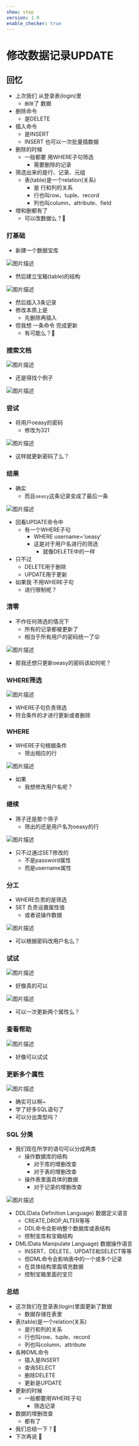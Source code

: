 ```yaml
---
show: step
version: 1.0
enable_checker: true
---
```


# 修改数据记录UPDATE

## 回忆

- 上次我们 从登录表(login)里
	- `删除`了 数据
- 删除命令 
	- 是DELETE
- 插入命令 
	- 是INSERT
	- INSERT 也可以一次批量插数据
- 删除的时候
	- 一般都要 用WHERE子句筛选
		- 需要删除的记录
- 筛选出来的是行、记录、元组
	- 表(table)是一个relation(关系)
	  - 是 行和列的关系
	  - 行也叫row、tuple、record
	  - 列也叫column、attribute、field
- 增和删都有了
	- 可以改数据么？🤔

### 打基础

- 新建一个数据宝库

![图片描述](https://doc.shiyanlou.com/courses/uid1190679-20220421-1650504473053)

- 然后建立宝箱(table)的结构

![图片描述](https://doc.shiyanlou.com/courses/uid1190679-20220421-1650504485232)

- 然后插入3条记录
- 修改本质上是
	- 先删除再插入
- 但我想 一条命令 完成更新
  - 有可能么？🤔

### 搜索文档

![图片描述](https://doc.shiyanlou.com/courses/uid1190679-20220417-1650198647130)

- 还是得找个例子

![图片描述](https://doc.shiyanlou.com/courses/uid1190679-20220417-1650198653546)

### 尝试

- 将用户oeasy的密码
	- 修改为321

![图片描述](https://doc.shiyanlou.com/courses/uid1190679-20220421-1650504801666)

- 这样就更新密码了么？

### 结果

- 确实
	- 而且`oeasy`这条记录变成了最后一条

![图片描述](https://doc.shiyanlou.com/courses/uid1190679-20220421-1650504770507)

- 回看UPDATE命令中
  - 有一个WHERE子句
    - WHERE username='oeasy'
    - 这是对于用户名进行的筛选
		- 就像DELETE中的一样
- 只不过
    - DELETE用于删除
    - UPDATE用于更新
- 如果我 不用WHERE子句
	- 进行限制呢？

### 清零

- 不作任何筛选的情况下
	- 所有的记录都被更新了
	- 相当于所有用户的密码统一了😲

![图片描述](https://doc.shiyanlou.com/courses/uid1190679-20220421-1650504922273)

- 那我还想只更新oeasy的密码该如何呢？

### WHERE筛选

![图片描述](https://doc.shiyanlou.com/courses/uid1190679-20220417-1650199290474)

- WHERE子句负责筛选
- 符合条件的才进行更新或者删除

### WHERE

- WHERE子句根据条件
	- 筛出相应的行

![图片描述](https://doc.shiyanlou.com/courses/uid1190679-20220417-1650199344822)

- 如果
	- 我想修改用户名呢？

### 继续

- 筛子还是那个筛子
	- 筛出的还是用户名为oeasy的行

![图片描述](https://doc.shiyanlou.com/courses/uid1190679-20220421-1650505136618)

- 只不过通过SET修改的
  - 不是password属性
  - 而是username属性

### 分工
- WHERE负责的是筛选
- SET 负责设置属性值
  - 或者说操作数据

![图片描述](https://doc.shiyanlou.com/courses/uid1190679-20230317-1679017265556)

- 可以根据密码改用户名么？

### 试试

![图片描述](https://doc.shiyanlou.com/courses/uid1190679-20220714-1657807002079)

- 好像真的可以

![图片描述](https://doc.shiyanlou.com/courses/uid1190679-20220714-1657807020123)

- 可以一次更新两个属性么？

### 查看帮助

![图片描述](https://doc.shiyanlou.com/courses/uid1190679-20220714-1657807526491)

- 好像可以试试

### 更新多个属性

![图片描述](https://doc.shiyanlou.com/courses/uid1190679-20220714-1657807396378)

- 确实可以啊~
- 学了好多SQL语句了
- 可以分出类型吗？

### SQL 分类

- 我们现在所学的语句可以分成两类
  - 操作数据库的结构
    - 对于库的增删改查
    - 对于表的增删改查
  - 操作表里面具体的数据
    - 对于记录的增删改查

![图片描述](https://doc.shiyanlou.com/courses/uid1190679-20220421-1650505507033)

- DDL(Data Definition Language) 数据定义语言
  - CREATE,DROP,ALTER等等
  - DDL命令会影响整个数据库或表结构
  - 控制宝库和宝箱结构
- DML(Data Manipulate Language) 数据操作语言
  - INSERT、DELETE、UPDATE和SELECT等等
  - 但DML命令会影响表中的一个或多个记录
  - 在具体结构里面填充数据
  - 控制宝箱里面的宝贝

### 总结

- 这次我们在登录表(login)里面更新了数据
	- 数据存储在表里
- 表(table)是一个relation(关系)
  - 是行和列的关系
  - 行也叫row、tuple、record
  - 列也叫column、attribute
- 各种DML命令
  - 插入是INSERT
  - 查询SELECT
  - 删除DELETE
  - 更新是UPDATE
- 更新的时候
	- 一般都要用WHERE子句
		- 筛选记录
- 数据的增删改查
	- 都有了
- 我们总结一下？🤔
- 下次再说 👋
